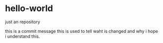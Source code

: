 # hello-world
just an repository


this is a commit message
this is used to tell waht is changed and why
i hope i understand this.
